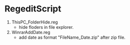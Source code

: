# RegeditScript

1. ThisPC_FolderHide.reg
    - hide floders in file explorer.
2. WinrarAddDate.reg
    - add date as format "FileName_Date.zip" after zip file.